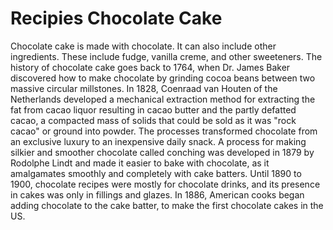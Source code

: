 # Recipies Chocolate Cake 
Chocolate cake is made with chocolate. It can also include other ingredients. These include fudge, vanilla creme, and other sweeteners. The history of chocolate cake goes back to 1764, when Dr. James Baker discovered how to make chocolate by grinding cocoa beans between two massive circular millstones. In 1828, Coenraad van Houten of the Netherlands developed a mechanical extraction method for extracting the fat from cacao liquor resulting in cacao butter and the partly defatted cacao, a compacted mass of solids that could be sold as it was "rock cacao" or ground into powder. The processes transformed chocolate from an exclusive luxury to an inexpensive daily snack. A process for making silkier and smoother chocolate called conching was developed in 1879 by Rodolphe Lindt and made it easier to bake with chocolate, as it amalgamates smoothly and completely with cake batters. Until 1890 to 1900, chocolate recipes were mostly for chocolate drinks, and its presence in cakes was only in fillings and glazes. In 1886, American cooks began adding chocolate to the cake batter, to make the first chocolate cakes in the US.